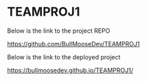 # TEAMPROJ1
<!-- Below is the link to the project REPO -->  Below is the link to the project REPO
https://github.com/BullMooseDev/TEAMPROJ1
<!-- Below is the link to the deployed project -->  Below is the link to the deployed project
https://bullmoosedev.github.io/TEAMPROJ1/


